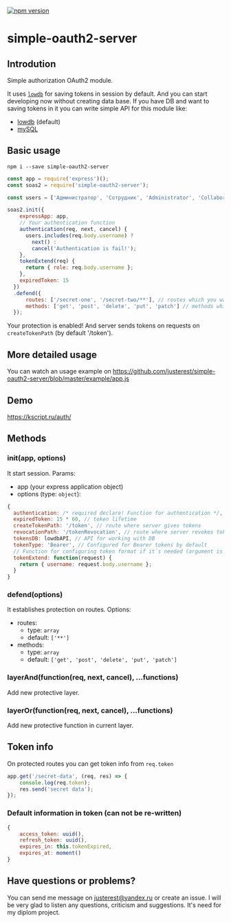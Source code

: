 [![npm version](https://badge.fury.io/js/simple-oauth2-server.svg)](http://badge.fury.io/js/simple-oauth2-server)

# simple-oauth2-server
## Introdution
Simple authorization OAuth2 module.

It uses <a href="https://github.com/typicode/lowdb">`lowdb`</a> for saving tokens in session by default. And you can start developing now without creating data base. If you have DB and want to saving tokens in it you can write simple API for this module like:
- <a href="https://github.com/justerest/simple-oauth2-server/blob/master/api/lowdb.js">lowdb</a> (default)
- <a href="https://github.com/justerest/simple-oauth2-server/blob/master/api/mysql.js">mySQL</a>


## Basic usage
```
npm i --save simple-oauth2-server
```
```javascript
const app = require('express')();
const soas2 = require('simple-oauth2-server');

const users = ['Администратор', 'Сотрудник', 'Administrator', 'Collaborator'];

soas2.init({
    expressApp: app,
    // Your authentication function
    authentication(req, next, cancel) {
      users.includes(req.body.username) ?
        next() :
        cancel('Authentication is fail!');
    },
    tokenExtend(req) {
      return { role: req.body.username };
    },
    expiredToken: 15
  })
  .defend({
      routes: ['/secret-one', '/secret-two/**'], // routes which you want to protect
      methods: ['get', 'post', 'delete', 'put', 'patch'] // methods which you want to protect
  });
```
Your protection is enabled! And server sends tokens on requests on `createTokenPath` (by default '/token').

## More detailed usage
You can watch an usage example on https://github.com/justerest/simple-oauth2-server/blob/master/example/app.js

## Demo
https://kscript.ru/auth/

## Methods
### init(app, options)
It start session.
Params:
- app (your express application object)
- options (type: `object`):
```javascript
{
  authentication: /* required declare! Function for authentication */,
  expiredToken: 15 * 60, // token lifetime
  createTokenPath: '/token', // route where server gives tokens
  revocationPath: '/tokenRevocation', // route where server revokes tokens
  tokensDB: lowdbAPI, // API for working with DB
  tokenType: 'Bearer', // Configured for Bearer tokens by default
  // Function for configuring token format if it`s needed (argument is request)
  tokenExtend: function(request) {
    return { username: request.body.username };
  }
}
```

### defend(options)
It establishes protection on routes.
Options:
- routes:
  - type: `array`
  - default: `['**']`
- methods:
  - type: `array`
  - default: `['get', 'post', 'delete', 'put', 'patch']`

### layerAnd(function(req, next, cancel), ...functions)
Add new protective layer.

### layerOr(function(req, next, cancel), ...functions)
Add new protective function in current layer.


## Token info
On protected routes you can get token info from `req.token`
```javascript
app.get('/secret-data', (req, res) => {
    console.log(req.token);
    res.send('secret data');
});
```

### Default information in token (can not be re-written)
```javascript
{
    access_token: uuid(),
    refresh_token: uuid(),
    expires_in: this.tokenExpired,
    expires_at: moment()
}

```

## Have questions or problems?
You can send me message on justerest@yandex.ru or create an issue.
I will be very glad to listen any questions, criticism and suggestions.
It's need for my diplom project.
